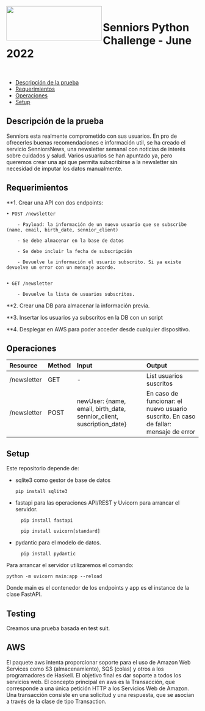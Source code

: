 
<br>

<img align="left" width="250" height="90" src="https://raw.githubusercontent.com/marinsmh/senniors_challenge/main/imgs/senniors_icon.png">
<p vertical-align="middle"><h1>Senniors Python Challenge - June 2022</h1></p>

<br>

- [Descripción de la prueba](#descripción-de-la-prueba)
- [Requerimientos](#requerimientos)
- [Operaciones](#operaciones)
- [Setup](#setup)

## Descripción de la prueba

Senniors esta realmente comprometido con sus usuarios. En pro de ofrecerles buenas recomendaciones e información util, se ha creado el servicio SenniorsNews, una
newsletter semanal con noticias de interés sobre cuidados y salud. Varios usuarios se han apuntado ya, pero queremos crear una api que permita subscribirse a la newsletter sin necesidad de imputar los datos manualmente.

## Requerimientos 

**1. Crear una API con dos endpoints:

	• POST /newsletter
	
		- Payload: la información de un nuevo usuario que se subscribe (name, email, birth_date, sennior_client)
		
		- Se debe almacenar en la base de datos
		
		- Se debe incluir la fecha de subscripción
		
		- Devuelve la información el usuario subscrito. Si ya existe devuelve un error con un mensaje acorde.
		 

	• GET /newsletter
	
		- Devuelve la lista de usuarios subscritos.

**2. Crear una DB para almacenar la información previa.

**3. Insertar los usuarios ya subscritos en la DB con un script

**4. Desplegar en AWS para poder acceder desde cualquier dispositivo.

## Operaciones
| Resource | Method | Input | Output |
| :--- | :--- | :--- | :--- |
| /newsletter | GET | - | List usuarios suscritos |
| /newsletter | POST | newUser: {name, email, birth_date, sennior_client, suscription_date} | En caso de funcionar: el nuevo usuario suscrito. En caso de fallar: mensaje de error|

## Setup

Este repositorio depende de:

*   sqlite3 como gestor de base de datos
    
		pip install sqlite3
        
* fastapi para las operaciones API/REST y Uvicorn para arrancar el servidor.
    
		pip install fastapi
        
		pip install uvicorn[standard]
        
* pydantic para el modelo de datos.
    
		pip install pydantic
		
Para arrancar el servidor utilizaremos el comando:

	python -m uvicorn main:app --reload
	
Donde main es el contenedor de los endpoints y app es el instance de la clase FastAPI.
	

## Testing

Creamos una prueba basada en test suit. 

## AWS

El paquete aws intenta proporcionar soporte para el uso de Amazon Web Services como S3 (almacenamiento), SQS (colas) y otros a los programadores de Haskell. El objetivo final es dar soporte a todos los servicios web.
El concepto principal en aws es la Transacción, que corresponde a una única petición HTTP a los Servicios Web de Amazon. Una transacción consiste en una solicitud y una respuesta, que se asocian a través de la clase de tipo Transaction.


